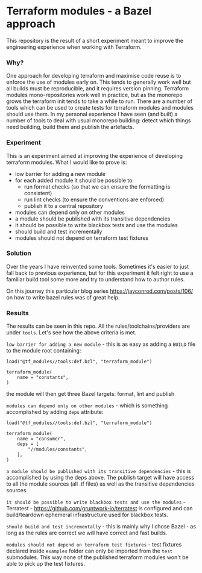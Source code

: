 # Terraform modules - a Bazel approach

This repository is the result of a short experiment meant to improve the engineering experience when working with Terraform.

### Why?
One approach for developing terraform and maximise code reuse is to enforce the use of modules early on. 
This tends to generally work well but all builds must be reproducible, and it requires version pinning.
Terraform modules mono-repositories work well in practice, but as the monorepo grows the terraform init tends to take
a while to run. 
There are a number of tools which can be used to create tests for terraform modules and modules should use them.
In my personal experience I have seen (and built) a number of tools to deal with usual monorepo building: 
detect which things need building, build them and publish the artefacts.

### Experiment
This is an experiment aimed at improving the experience of developing terraform modules. What I would like to prove is:
- low barrier for adding a new module
- for each added module it should be possible to:
    - run format checks (so that we can ensure the formatting is consistent)
    - run lint checks (to ensure the conventions are enforced)
    - publish it to a central repository
- modules can depend only on other modules
- a module should be published with its transitive dependencies 
- it should be possible to write blackbox tests and use the modules 
- should build and test incrementally
- modules should not depend on terraform test fixtures

### Solution
Over the years I have reinvented some tools. Sometimes it's easier to just fall back to previous experience, but for this experiment 
it felt right to use a familiar build tool some more and try to understand how to author rules.

On this journey this particular blog series https://jayconrod.com/posts/106/ on how to write bazel rules was of great help.

### Results
The results can be seen in this repo. All the rules/toolchains/providers are under `tools`. Let's see how the above criteria is met.

`low barrier for adding a new module` - this is as easy as adding a `BUILD` file to the module root containing:
```
load("@tf_modules//tools:def.bzl", "terraform_module")

terraform_module(
    name = "constants",
)
```
the module will then get three Bazel targets: format, lint and publish

`modules can depend only on other modules` - which is something accomplished by adding `deps` attribute:
```
load("@tf_modules//tools:def.bzl", "terraform_module")

terraform_module(
    name = "consumer",
    deps = [
        "//modules/constants",
    ],
)
``` 

`a module should be published with its transitive dependencies` - this is accomplished by using the deps above. The
publish target will have access to all the module sources (all .tf files) as well as the transitive dependencies sources.
 
`it should be possible to write blackbox tests and use the modules` - Terratest - https://github.com/gruntwork-io/terratest 
is configured and can build/teardown ephemeral infrastructure used for blackbox tests.
 
`should build and test incrementally` - this is mainly why I chose Bazel - as long as the rules are correct we will have
correct and fast builds.

`modules should not depend on terraform test fixtures` - test fixtures declared inside `examples` folder can only be
imported from the `test` submodules. This way none of the published terraform modules won't be able to pick up the test fixtures. 
